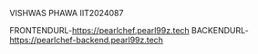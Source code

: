 VISHWAS PHAWA 
IIT2024087


FRONTENDURL-https://pearlchef.pearl99z.tech
BACKENDURL-https://pearlchef-backend.pearl99z.tech
